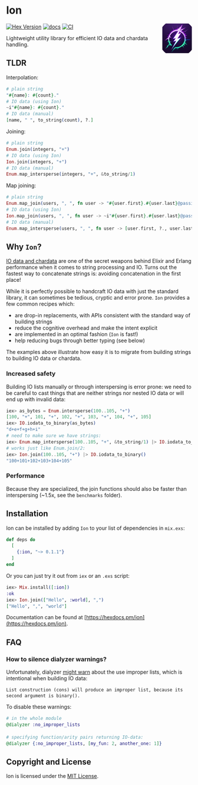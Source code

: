# Ion

<img src="https://raw.githubusercontent.com/sabiwara/ion/main/images/logo_large.png" width="80" height="80" align="right" alt="Ion">

[![Hex Version](https://img.shields.io/hexpm/v/ion.svg)](https://hex.pm/packages/ion)
[![docs](https://img.shields.io/badge/docs-hexpm-blue.svg)](https://hexdocs.pm/ion/)
[![CI](https://github.com/sabiwara/ion/workflows/CI/badge.svg)](https://github.com/sabiwara/ion/actions?query=workflow%3ACI)

Lightweight utility library for efficient IO data and chardata handling.

## TLDR

Interpolation:

```elixir
# plain string
"#{name}: #{count}."
# IO data (using Ion)
~i"#{name}: #{count}."
# IO data (manual)
[name, " ", to_string(count), ?.]
```

Joining:

```elixir
# plain string
Enum.join(integers, "+")
# IO data (using Ion)
Ion.join(integers, "+")
# IO data (manual)
Enum.map_intersperse(integers, "+", &to_string/1)
```

Map joining:

```elixir
# plain string
Enum.map_join(users, ", ", fn user -> "#{user.first}.#{user.last}@passione.org" end)
# IO data (using Ion)
Ion.map_join(users, ", ", fn user -> ~i"#{user.first}.#{user.last}@passione.org" end)
# IO data (manual)
Enum.map_intersperse(users, ", ", fn user -> [user.first, ?., user.last, "@passione.org"] end)
```

## Why `Ion`?

[IO data and chardata](https://hexdocs.pm/elixir/io-and-the-file-system.html#iodata-and-chardata)
are one of the secret weapons behind Elixir and Erlang performance when it comes
to string processing and IO. Turns out the fastest way to concatenate strings
is: avoiding concatenation in the first place!

While it is perfectly possible to handcraft IO data with just the standard
library, it can sometimes be tedious, cryptic and error prone. `Ion` provides a
few common recipes which:

- are drop-in replacements, with APIs consistent with the standard way of
  building strings
- reduce the cognitive overhead and make the intent explicit
- are implemented in an optimal fashion (`Ion` is fast!)
- help reducing bugs through better typing (see below)

The examples above illustrate how easy it is to migrate from building strings to
building IO data or chardata.

### Increased safety

Building IO lists manually or through interspersing is error prone: we need to
be careful to cast things that are neither strings nor nested IO data or will
end up with invalid data:

```elixir
iex> as_bytes = Enum.intersperse(100..105, "+")
[100, "+", 101, "+", 102, "+", 103, "+", 104, "+", 105]
iex> IO.iodata_to_binary(as_bytes)
"d+e+f+g+h+i"
# need to make sure we have strings:
iex> Enum.map_intersperse(100..105, "+", &to_string/1) |> IO.iodata_to_binary()
# works just like Enum.join/2:
iex> Ion.join(100..105, "+") |> IO.iodata_to_binary()
"100+101+102+103+104+105"
```

### Performance

Because they are specialized, the join functions should also be faster than
interspersing (~1.5x, see the `benchmarks` folder).

## Installation

Ion can be installed by adding `Ion` to your list of dependencies in `mix.exs`:

```elixir
def deps do
  [
    {:ion, "~> 0.1.1"}
  ]
end
```

Or you can just try it out from `iex` or an `.exs` script:

```elixir
iex> Mix.install([:ion])
:ok
iex> Ion.join(["Hello", :world], ",")
["Hello", ",", "world"]
```

Documentation can be found at [https://hexdocs.pm/ion](https://hexdocs.pm/ion).

## FAQ

### How to silence dialyzer warnings?

Unfortunately, dialyzer [might warn](https://github.com/erlang/otp/issues/5937) about the use improper lists, which is intentional when building IO data:

```
List construction (cons) will produce an improper list, because its second argument is binary().
```

To disable these warnings:

```elixir
# in the whole module
@dialyzer :no_improper_lists

# specifying function/arity pairs returning IO-data:
@dialyzer {:no_improper_lists, [my_fun: 2, another_one: 1]}
```

## Copyright and License

Ion is licensed under the [MIT License](LICENSE.md).
